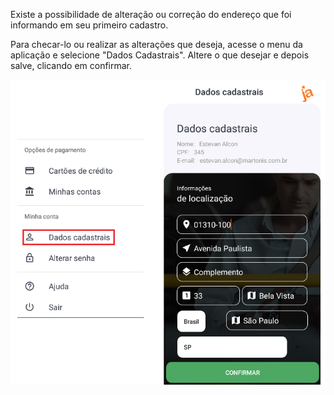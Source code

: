Existe a possibilidade de alteração ou correção do endereço que foi informando em seu primeiro cadastro.

Para checar-lo ou realizar as alterações que deseja, acesse o menu da aplicação e selecione "Dados Cadastrais". Altere o que desejar e depois salve, clicando em confirmar.

![image.png](/.attachments/image-38378d0d-552e-4af7-8d55-4df16bfe2fb5.png)